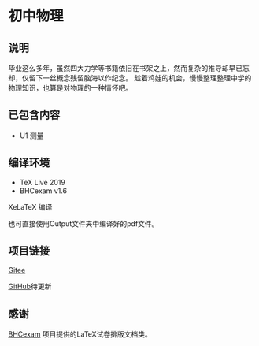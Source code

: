 # 初中物理

## 说明
毕业这么多年，虽然四大力学等书籍依旧在书架之上，然而复杂的推导却早已忘却，仅留下一丝概念残留脑海以作纪念。
趁着鸡娃的机会，慢慢整理整理中学的物理知识，也算是对物理的一种情怀吧。

## 已包含内容
* U1 测量


## 编译环境
* TeX Live 2019
* BHCexam v1.6

XeLaTeX 编译

也可直接使用Output文件夹中编译好的pdf文件。
## 项目链接
[Gitee](https://gitee.com/guanqunchen/middle-school-physics)

[GitHub](https://gitee.com/guanqunchen/middle-school-physics)待更新

## 感谢
[BHCexam](https://github.com/mathedu4all/bhcexam) 项目提供的LaTeX试卷排版文档类。

